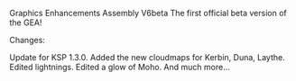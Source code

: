 Graphics Enhancements Assembly V6beta
The first official beta version of the GEA!

Changes:

Update for KSP 1.3.0.
Added the new cloudmaps for Kerbin, Duna, Laythe.
Edited lightnings.
Edited a glow of Moho.
And much more...
